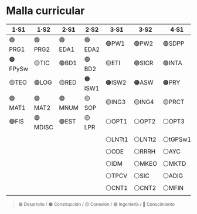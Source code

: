 # Malla curricular

<div align=center>

| 1·S1 | 1·S2 | 2·S1 | 2·S2 | 3·S1 | 3·S2 | 4·S1 | 4·S2 |
|-|-|-|-|-|-|-|-|
|🟢PRG1   |🟢PRG2   |🟢EDA1   |🟢EDA2   |🟢PW1    |🟢PW2    |🟢SDPP   |🟠TFG    |
|🟠FPySw  |🟡TIC    |🟢BD1    |🟢BD2    |🟡ETI    |🟢SICR   |🟢INTA   |         |
|🟡TEO    |🟣LOG    |🟡RED    |🟠ISW1   |🟠ISW2   |🟠ASW    |🟠PRY    |🟠DSI    |
|🟣MAT1   |🟣MAT2   |🟣MNUM   |🟡SOP    |🟡ING3   |🟡ING4   |🟡PRCT   |🟡EEE    |
|🟣FIS    |🟣MDISC  |🟣EST    |🟡LPR    |⚪️OPT1   |⚪️OPT2   |⚪️OPT3   |⚪️OPT4   |
|         |         |         |         |         |         |         |         |
|         |         |         |         |⚪️LNTt1  |⚪️LNTt2  |⚪️tGPSw1 |⚪️tGPSw2 |
|         |         |         |         |⚪️ODE    |⚪️RRRH   |⚪️AYC    |⚪️APL    |
|         |         |         |         |⚪️IDM    |⚪️MKEO   |⚪️MKTD   |⚪️CCI    |
|         |         |         |         |⚪️TPCV   |⚪️SIC    |⚪️ADIG   |⚪️CPM    |
|         |         |         |         |⚪️CNT1   |⚪️CNT2   |⚪️MFIN   |⚪️AEF    |

</div>

<sub>

> 🟢 Desarrollo / 🟠 Construcción / 🟡 Conexión / 🟣 Ingeniería / 🔵 Conocimiento

</sub>
